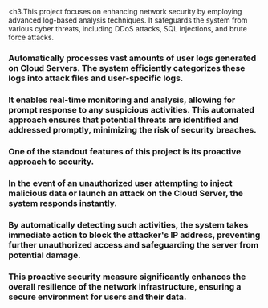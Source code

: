 <h3.This project focuses on enhancing network security by employing advanced log-based analysis techniques. It safeguards the system from various cyber threats, including DDoS attacks, SQL injections, and brute force attacks.<h3/>
<h3>Automatically processes vast amounts of user logs generated on Cloud Servers. The system efficiently categorizes these logs into attack files and user-specific logs.<h3/>
<h3>It enables real-time monitoring and analysis, allowing for prompt response to any suspicious activities. This automated approach ensures that potential threats are identified and addressed promptly, minimizing the risk of security breaches.<h3/>
<h3>One of the standout features of this project is its proactive approach to security.</h3>
<h3>In the event of an unauthorized user attempting to inject malicious data or launch an attack on the Cloud Server, the system responds instantly. </h3>
<h3>By automatically detecting such activities, the system takes immediate action to block the attacker's IP address, preventing further unauthorized access and safeguarding the server from potential damage.</h3>
<h3>This proactive security measure significantly enhances the overall resilience of the network infrastructure, ensuring a secure environment for users and their data.</h3>
